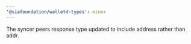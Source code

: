 ```yaml
---
'@siafoundation/walletd-types': minor
---
```


The syncer peers response type updated to include address rather than addr.
